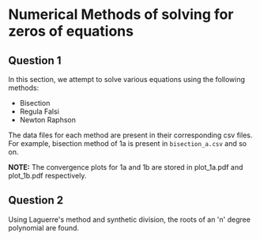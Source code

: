 # Numerical Methods of solving for zeros of equations

## Question 1
In this section, we attempt to solve various equations using the following methods:
- Bisection
- Regula Falsi
- Newton Raphson

The data files for each method are present in their corresponding csv files. For example, bisection method of 1a is present in `bisection_a.csv` and so on.

**NOTE:** The convergence plots for 1a and 1b are stored in plot_1a.pdf and plot_1b.pdf respectively.

## Question 2
Using Laguerre's method and synthetic division, the roots of an 'n' degree polynomial are found.

